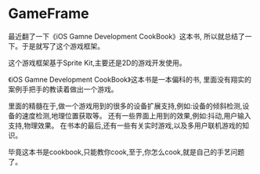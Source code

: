 # GameFrame

最近翻了一下《iOS Gamne Development CookBook》这本书, 所以就总结了一下。于是就写了这个游戏框架。

这个游戏框架基于Sprite Kit,主要还是2D的游戏开发使用。

《iOS Gamne Development CookBook》这本书是一本偏科的书, 里面没有翔实的案例手把手的教读着做出一个游戏。

里面的精髓在于,做一个游戏用到的很多的设备扩展支持,例如:设备的倾斜检测,设备的速度检测,地理位置获取等。
还有一些界面上用到的效果,例如:抖动,用户输入支持,物理效果。
在书本的最后,还有一些有关实时游戏,以及多用户联机游戏的知识。

毕竟这本书是cookbook,只能教你cook,至于,你怎么cook,就是自己的手艺问题了。